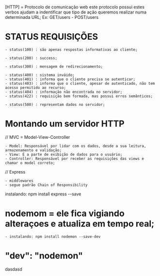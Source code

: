[HTTP] = Protocolo de comunicação web
este protocolo possui <verbos> estes verbos ajudam a indentificar
que tipo de ação queremos realizar numa determinada URL;
Ex: GET/users - POST/users

# STATUS REQUISIÇÕES

    - status(100) : são apenas respostas informativas ao cliente;

    - status(200) : success;

    - status(300) : mensagem de redirecionamento;

    - status(400) : sistema inváido;
    - status(401) : informa que o cliente precisa se autenticar;
    - status(403) : informa que o cliente, apesar de autenticado, não tem acesso permitido ao recurso;
    - status(404) : informação não encontrada no servidor;
    - status(422) : requisição bem formada, mas possui erros semânticos;

    - status(500) : representam dados no servidor;

# Montando um servidor HTTP

// MVC = Model-View-Controller

    - Model: Responsável por lidar com os dados, desde a sua leitura, armazenamento e validação;
    - View: É a parte de exibição de dados para o usuário;
    - Controller: Responsável por receber as requisições das views e chamar o model correto;

// Express

    - middlewares
    - segue padrão Chain of Responsibility

instalando: npm install express --save

# nodemom =  ele fica vigiando alteraçoes e atualiza em tempo real;

    - instalando: npm install nodemon --save-dev

# "dev": "nodemon"
dasdasd
